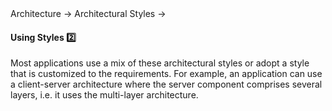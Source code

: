 <div id="path">Architecture &rarr; Architectural Styles &rarr;</div>

<div id="title">

#### Using Styles :two:

</div>

<div id="body">

Most applications use a mix of these architectural styles or adopt a style that is customized to the requirements. For example, an application can use a client-server architecture where the server component comprises several layers, i.e. it uses the multi-layer architecture.  

</div>

<div id="extras">

<include src="exercises.md" />

</div>


</div>
